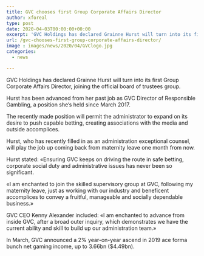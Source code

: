 ```yaml
---
title: GVC chooses first Group Corporate Affairs Director
author: xforeal 
type: post
date: 2020-04-03T00:00:00+00:00
excerpt: 'GVC Holdings has declared Grainne Hurst will turn into its first Group Corporate Affairs Director, joining the official board of trustees team '
url: /gvc-chooses-first-group-corporate-affairs-director/
image : images/news/2020/04/GVClogo.jpg
categories:
  - news

---
```

GVC Holdings has declared Grainne Hurst will turn into its first Group Corporate Affairs Director, joining the official board of trustees group. 

Hurst has been advanced from her past job as GVC Director of Responsible Gambling, a position she&#8217;s held since March 2017. 

The recently made position will permit the administrator to expand on its desire to push capable betting, creating associations with the media and outside accomplices. 

Hurst, who has recently filled in as an administration exceptional counsel, will play the job up coming back from maternity leave one month from now. 

Hurst stated: &#171;Ensuring GVC keeps on driving the route in safe betting, corporate social duty and administrative issues has never been so significant. 

&#171;I am enchanted to join the skilled supervisory group at GVC, following my maternity leave, just as working with our industry and beneficent accomplices to convey a fruitful, manageable and socially dependable business.&#187; 

GVC CEO Kenny Alexander included: &#171;I am enchanted to advance from inside GVC, after a broad outer inquiry, which demonstrates we have the current ability and skill to build up our administration team.&#187; 

In March, GVC announced a 2&percnt; year-on-year ascend in 2019 ace forma bunch net gaming income, up to 3.66bn ($4.49bn).
